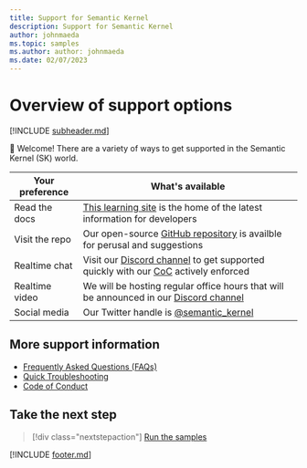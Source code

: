 ```yaml
---
title: Support for Semantic Kernel
description: Support for Semantic Kernel
author: johnmaeda
ms.topic: samples
ms.author: author: johnmaeda
ms.date: 02/07/2023
---
```

# Overview of support options

[!INCLUDE [subheader.md](../includes/pat_medium.md)]

👋 Welcome! There are a variety of ways to get supported in the Semantic Kernel (SK) world. 

| Your preference | What's available |
|---|---|
| Read the docs | [This learning site](https://aka.ms/sk/learn) is the home of the latest information for developers |
| Visit the repo | Our open-source [GitHub repository](https://aka.ms/sk/repo) is availble for perusal and suggestions |
| Realtime chat | Visit our [Discord channel](https://aka.ms/sk/discord) to get supported quickly with our [CoC](CodeofConduct) actively enforced | 
| Realtime video | We will be hosting regular office hours that will be announced in our [Discord channel](https://aka.ms/sk/discord) |
| Social media | Our Twitter handle is [@semantic_kernel](https://aka.ms/sk/twitter) |

## More support information

* [Frequently Asked Questions (FAQs)](faqs)
* [Quick Troubleshooting](troubleshooting)
* [Code of Conduct](codeofconduct)

## Take the next step

> [!div class="nextstepaction"]
> [Run the samples](/semantic-kernel/support/samples)

[!INCLUDE [footer.md](../includes/footer.md)]